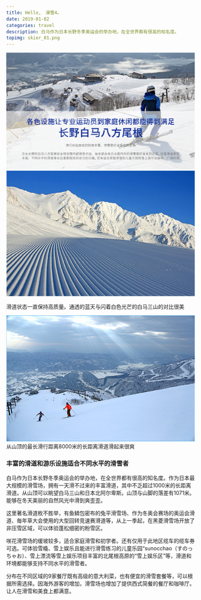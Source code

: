 ```yaml
---
title: Hello,　滑雪4。
date: 2019-01-02
categories: travel
description: 白马作为日本长野冬季奥运会的举办地，在全世界都有很高的知名度。
topimg: skier_01.png
---
```


![An image](./images/skier_01.png)
![An image](./images/skier_02.png)

<p class='mb20'>滑道状态一直保持高质量。通透的蓝天与闪着白色光芒的白马三山的对比很美</p>

![An image](./images/skier_03.png)
从山顶的最长滑行距离8000米的长距离滑道滑起来很爽

### 丰富的滑道和游乐设施适合不同水平的滑雪者

白马作为日本长野冬季奥运会的举办地，在全世界都有很高的知名度。作为日本最大规模的滑雪场，拥有一天滑不过来的丰富滑道，其中不乏超过1000米的长距离滑道。从山顶可以眺望白马三山和日本北阿尔卑斯。山顶与山脚的落差有1071米。能够在冬天美丽的自然风光中滑到爽歪歪。

这里著名滑道枚不胜举，有鱼鳞包密布的兔平滑雪场、作为冬奥会赛场的奥运会滑道、毎年草大会使用的大型回转竞速赛滑道等，从上一季起，在黑菱滑雪场开放了非压雪区域，可以体验蓬松细密的粉雪区。

咲花滑雪场的缓坡较多，适合家庭滑雪和初学者。还有仅用于此地区缆车的缆车券可选。可体验雪橇、雪上娱乐且能进行滑雪练习的儿童乐园“sunocchao（すのっちゃお）、雪上漂流等雪上娱乐项目丰富的北尾根高原的“雪上娱乐区”等，滑道和环境都能够支持不同水平的滑雪者。

分布在不同区域的9家餐厅既有高级的意大利菜，也有便宜的滑雪套餐等，可以根据所需选择。因海外游客的增加，滑雪场也增加了提供西式简餐的餐厅和咖啡厅。让人在滑雪和美食上都满意。
